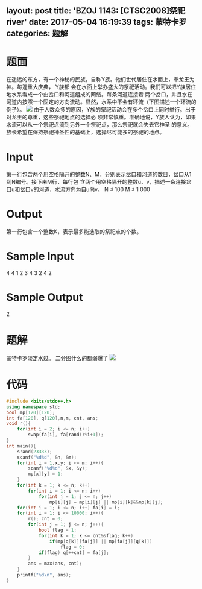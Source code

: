 layout: post
title: 'BZOJ 1143: [CTSC2008]祭祀river'
date: 2017-05-04 16:19:39
tags: 蒙特卡罗
categories: 题解
---
# 题面
在遥远的东方，有一个神秘的民族，自称Y族。他们世代居住在水面上，奉龙王为神。每逢重大庆典， Y族都
会在水面上举办盛大的祭祀活动。我们可以把Y族居住地水系看成一个由岔口和河道组成的网络。每条河道连接着
两个岔口，并且水在河道内按照一个固定的方向流动。显然，水系中不会有环流（下图描述一个环流的例子）。
![](http://www.lydsy.com/JudgeOnline/images/1143.jpg)
由于人数众多的原因，Y族的祭祀活动会在多个岔口上同时举行。出于对龙王的尊重，这些祭祀地点的选择必
须非常慎重。准确地说，Y族人认为，如果水流可以从一个祭祀点流到另外一个祭祀点，那么祭祀就会失去它神圣
的意义。族长希望在保持祭祀神圣性的基础上，选择尽可能多的祭祀的地点。


# Input
第一行包含两个用空格隔开的整数N、M，分别表示岔口和河道的数目，岔口从1到N编号。接下来M行，每行包
含两个用空格隔开的整数u、v，描述一条连接岔口u和岔口v的河道，水流方向为自u向v。 N ≤ 100 M ≤ 1 000

# Output
第一行包含一个整数K，表示最多能选取的祭祀点的个数。

# Sample Input
4 4
1 2
3 4
3 2
4 2

# Sample Output
2

# 题解
蒙特卡罗淡定水过。
二分图什么的都弱爆了
![](/img/huaji.png)

# 代码
```cpp
#include <bits/stdc++.h>
using namespace std;
bool mp[120][120];
int fa[120], q[120],n,m, cnt, ans;
void r(){
	for(int i = 2; i <= n; i++)
		swap(fa[i], fa[rand()%i+1]);
}
int main(){
	srand(23333);
	scanf("%d%d", &n, &m);
	for(int i = 1,x,y; i <= m; i++){
		scanf("%d%d", &x, &y);
		mp[x][y] = 1;
	}
	for(int k = 1; k <= n; k++)
		for(int i = 1; i <= n; i++)
			for(int j = 1; j <= n; j++)
				mp[i][j] = mp[i][j] || mp[i][k]&&mp[k][j];
	for(int i = 1; i <= n; i++) fa[i] = i;
	for(int i = 1; i <= 10000; i++){
		r(); cnt = 0;
		for(int j = 1; j <= n; j++){
			bool flag = 1;
			for(int k = 1; k <= cnt&&flag; k++)
				if(mp[q[k]][fa[j]] || mp[fa[j]][q[k]])
					flag = 0;
			if(flag) q[++cnt] = fa[j];
		}
		ans = max(ans, cnt);
	}
	printf("%d\n", ans);
}
```